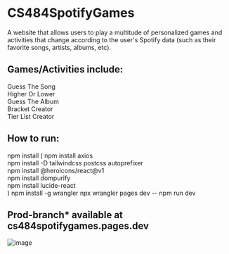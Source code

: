 # CS484SpotifyGames
A website that allows users to play a multitude of personalized games and activities that change according to the user's Spotify data (such as their favorite songs, artists, albums, etc).   

## **Games/Activities include:**   
Guess The Song   
Higher Or Lower   
Guess The Album   
Bracket Creator   
Tier List Creator   


## How to run:

npm install
(
npm install axios   
npm install -D tailwindcss postcss autoprefixer   
npm install @heroicons/react@v1   
npm install dompurify   
npm install lucide-react   
)
npm install -g wrangler
npx wrangler pages dev -- npm run dev
  
## Prod-branch* available at **cs484spotifygames.pages.dev**


![image](https://github.com/user-attachments/assets/b38badab-2801-4432-8adf-4646e1cce7a5)
